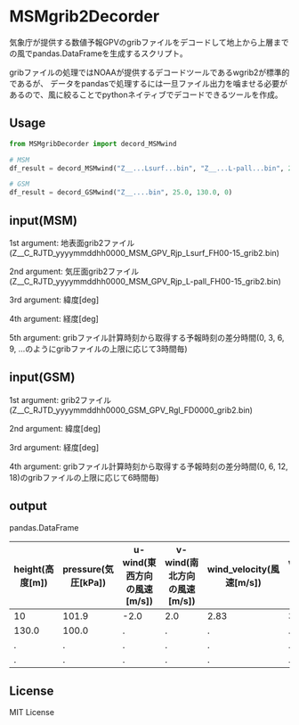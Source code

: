 # MSMgrib2Decorder
気象庁が提供する数値予報GPVのgribファイルをデコードして地上から上層までの風でpandas.DataFrameを生成するスクリプト。

gribファイルの処理ではNOAAが提供するデコードツールであるwgrib2が標準的であるが、
データをpandasで処理するには一旦ファイル出力を噛ませる必要があるので、風に絞ることでpythonネイティブでデコードできるツールを作成。

## Usage
``` Python
from MSMgribDecorder import decord_MSMwind

# MSM
df_result = decord_MSMwind("Z__...Lsurf...bin", "Z__...L-pall...bin", 25.0, 130.0, 3)

# GSM
df_result = decord_GSMwind("Z__....bin", 25.0, 130.0, 0)
```

## input(MSM)
1st argument: 地表面grib2ファイル(Z__C_RJTD_yyyymmddhh0000_MSM_GPV_Rjp_Lsurf_FH00-15_grib2.bin)

2nd argument: 気圧面grib2ファイル(Z__C_RJTD_yyyymmddhh0000_MSM_GPV_Rjp_L-pall_FH00-15_grib2.bin)

3rd argument: 緯度[deg]

4th argument: 経度[deg]

5th argument: gribファイル計算時刻から取得する予報時刻の差分時間(0, 3, 6, 9, ...のようにgribファイルの上限に応じて3時間毎)

## input(GSM)
1st argument: grib2ファイル(Z__C_RJTD_yyyymmddhh0000_GSM_GPV_Rgl_FD0000_grib2.bin)

2nd argument: 緯度[deg]

3rd argument: 経度[deg]

4th argument: gribファイル計算時刻から取得する予報時刻の差分時間(0, 6, 12, 18)のgribファイルの上限に応じて6時間毎)


## output
pandas.DataFrame

|  height(高度[m])  |  pressure(気圧[kPa])  |  u-wind(東西方向の風速[m/s])  |  v-wind(南北方向の風速[m/s])  |  wind_velocity(風速[m/s])  |  wind_direction(北から時計回りの風向[deg])  |
| ---- | ---- | ---- | ---- | ---- | ---- |
|  10  |  101.9  |  -2.0  |  2.0  |  2.83  |  315.0  |
|  130.0  |  100.0  |  .  |  .  |  .  |  .  |
|  .  |  .  |  .  |  .  |  .  |  .  |
|  .  |  .  |  .  |  .  |  .  |  .  |


## License
MIT License